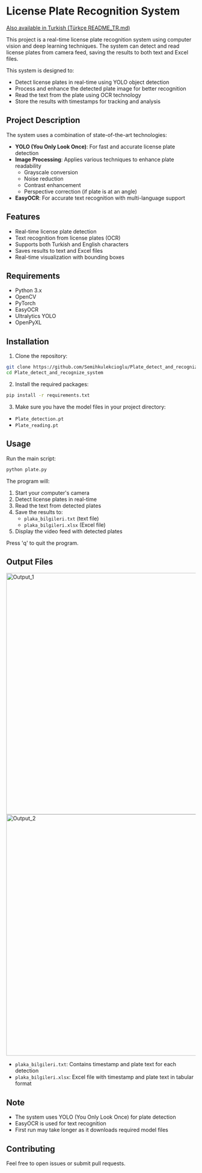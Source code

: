 # License Plate Recognition System

[Also available in Turkish (Türkçe README_TR.md)](README_TR.md)

This project is a real-time license plate recognition system using computer vision and deep learning techniques. The system can detect and read license plates from camera feed, saving the results to both text and Excel files.

This system is designed to:
- Detect license plates in real-time using YOLO object detection
- Process and enhance the detected plate image for better recognition
- Read the text from the plate using OCR technology
- Store the results with timestamps for tracking and analysis

## Project Description

The system uses a combination of state-of-the-art technologies:
- **YOLO (You Only Look Once)**: For fast and accurate license plate detection
- **Image Processing**: Applies various techniques to enhance plate readability
  - Grayscale conversion
  - Noise reduction
  - Contrast enhancement
  - Perspective correction (if plate is at an angle)
- **EasyOCR**: For accurate text recognition with multi-language support

## Features

- Real-time license plate detection
- Text recognition from license plates (OCR)
- Supports both Turkish and English characters
- Saves results to text and Excel files
- Real-time visualization with bounding boxes

## Requirements

- Python 3.x
- OpenCV
- PyTorch
- EasyOCR
- Ultralytics YOLO
- OpenPyXL

## Installation

1. Clone the repository:
```bash
git clone https://github.com/Semihkulekcioglu/Plate_detect_and_recognize_system.git
cd Plate_detect_and_recognize_system
```

2. Install the required packages:
```bash
pip install -r requirements.txt
```

3. Make sure you have the model files in your project directory:
- `Plate_detection.pt`
- `Plate_reading.pt`

## Usage

Run the main script:
```bash
python plate.py
```

The program will:
1. Start your computer's camera
2. Detect license plates in real-time
3. Read the text from detected plates
4. Save the results to:
   - `plaka_bilgileri.txt` (text file)
   - `plaka_bilgileri.xlsx` (Excel file)
5. Display the video feed with detected plates

Press 'q' to quit the program.

## Output Files

<img width="640" height="640" alt="Output_1" src="https://github.com/user-attachments/assets/450e3608-fe2c-4fa8-ad20-62c2fb40f804" />
<img width="640" height="640" alt="Output_2" src="https://github.com/user-attachments/assets/ab962fc0-b68f-436c-97aa-513ca381a7fb" />

- `plaka_bilgileri.txt`: Contains timestamp and plate text for each detection
- `plaka_bilgileri.xlsx`: Excel file with timestamp and plate text in tabular format

## Note

- The system uses YOLO (You Only Look Once) for plate detection
- EasyOCR is used for text recognition
- First run may take longer as it downloads required model files

## Contributing

Feel free to open issues or submit pull requests.
